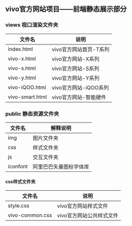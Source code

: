 ## vivo官方网站项目——前端静态展示部分



### views 视口渲染文件夹

| 文件名          | 说明                   |
| --------------- | ---------------------- |
| index.html      | vivo官方网站首页-T系列 |
| vivo-x.html     | vivo官方网站-X系列     |
| vivo-s.html     | vivo官方网站-S系列     |
| vivo-y.html     | vivo官方网站-Y系列     |
| vivo-iQOO.html  | vivo官方网站-iQOO系列  |
| vivo-smart.html | vivo官方网站-智能硬件  |





### public 静态资源文件夹

| 文件名   | 解释说明               |
| -------- | ---------------------- |
| img      | 图片文件夹             |
| css      | 样式文件夹             |
| js       | 交互文件夹             |
| iconfont | 阿里巴巴矢量图标字体库 |



#### css样式文件夹

| 文件名          | 说明                     |
| --------------- | ------------------------ |
| style.css       | vivo官方网站样式文件     |
| vivo-common.css | vivo官方网站公共样式文件 |

